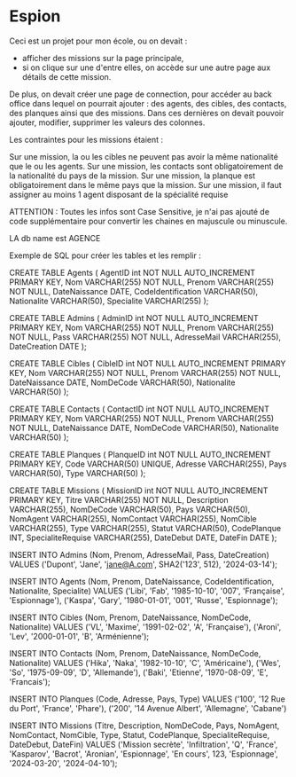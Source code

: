 # Espion

Ceci est un projet pour mon école, ou on devait :
- afficher des missions sur la page principale,
- si on clique sur une d'entre elles, on accède sur une autre page aux détails de cette mission.

De plus, on devait créer une page de connection, pour accéder au back office dans lequel on pourrait ajouter : des agents, des cibles, des contacts, des planques ainsi que des missions.
Dans ces dernières on devait pouvoir ajouter, modifier, supprimer les valeurs des colonnes.

Les contraintes pour les missions étaient : 

Sur une mission, la ou les cibles ne peuvent pas avoir la même nationalité que le ou les agents.
Sur une mission, les contacts sont obligatoirement de la nationalité du pays de la mission.
Sur une mission, la planque est obligatoirement dans le même pays que la mission.
Sur une mission, il faut assigner au moins 1 agent disposant de la spécialité requise

ATTENTION : Toutes les infos sont Case Sensitive, je n'ai pas ajouté de code supplémentaire pour convertir les chaines en majuscule ou minuscule.

LA db name est AGENCE

Exemple de SQL pour créer les tables et les remplir :


CREATE TABLE Agents (
    AgentID int NOT NULL AUTO_INCREMENT PRIMARY KEY,
    Nom VARCHAR(255) NOT NULL,
    Prenom VARCHAR(255) NOT NULL,
    DateNaissance DATE,
    CodeIdentification VARCHAR(50),
    Nationalite VARCHAR(50),
    Specialite VARCHAR(255)
);

CREATE TABLE Admins (
    AdminID int NOT NULL AUTO_INCREMENT PRIMARY KEY,
    Nom VARCHAR(255) NOT NULL,
    Prenom VARCHAR(255) NOT NULL,
    Pass VARCHAR(255) NOT NULL,
    AdresseMail VARCHAR(255),
    DateCreation DATE
);


CREATE TABLE Cibles (
    CibleID int NOT NULL AUTO_INCREMENT PRIMARY KEY,
    Nom VARCHAR(255) NOT NULL,
    Prenom VARCHAR(255) NOT NULL,
    DateNaissance DATE,
    NomDeCode VARCHAR(50),
    Nationalite VARCHAR(50)
);


CREATE TABLE Contacts (
    ContactID int NOT NULL AUTO_INCREMENT PRIMARY KEY,
    Nom VARCHAR(255) NOT NULL,
    Prenom VARCHAR(255) NOT NULL,
    DateNaissance DATE,
    NomDeCode VARCHAR(50),
    Nationalite VARCHAR(50)
);


CREATE TABLE Planques (
    PlanqueID int NOT NULL AUTO_INCREMENT PRIMARY KEY,
    Code VARCHAR(50) UNIQUE,
    Adresse VARCHAR(255),
    Pays VARCHAR(50),
    Type VARCHAR(50)
);

CREATE TABLE Missions (
    MissionID int NOT NULL AUTO_INCREMENT PRIMARY KEY,
    Titre VARCHAR(255) NOT NULL,
    Description VARCHAR(255),
    NomDeCode VARCHAR(50),
    Pays VARCHAR(50),
    NomAgent VARCHAR(255),
    NomContact VARCHAR(255),
    NomCible VARCHAR(255),
    Type VARCHAR(255),
    Statut VARCHAR(50),
    CodePlanque INT,
    SpecialiteRequise VARCHAR(255),
    DateDebut DATE,
    DateFin DATE
);


INSERT INTO Admins (Nom, Prenom, AdresseMail, Pass, DateCreation)
VALUES ('Dupont', 'Jane', 'jane@A.com', SHA2('123', 512), '2024-03-14');


INSERT INTO Agents (Nom, Prenom, DateNaissance, CodeIdentification, Nationalite, Specialite)
VALUES 	('Libi', 'Fab', '1985-10-10', '007', 'Française', 'Espionnage'),
	('Kaspa', 'Gary', '1980-01-01', '001', 'Russe', 'Espionnage');
	



INSERT INTO Cibles (Nom, Prenom, DateNaissance, NomDeCode, Nationalite)
VALUES
    ('VL', 'Maxime', '1991-02-02', 'A', 'Française'),
    ('Aroni', 'Lev', '2000-01-01', 'B', 'Arménienne');


INSERT INTO Contacts (Nom, Prenom, DateNaissance, NomDeCode, Nationalite)
VALUES
    ('Hika', 'Naka', '1982-10-10', 'C', 'Américaine'),
    ('Wes', 'So', '1975-09-09', 'D', 'Allemande'),
	('Baki', 'Etienne', '1970-08-09', 'E', 'Francais');

INSERT INTO Planques (Code, Adresse, Pays, Type)
VALUES
    ('100', '12 Rue du Port', 'France', 'Phare'),
    ('200', '14 Avenue Albert', 'Allemagne', 'Cabane')



INSERT INTO Missions (Titre, Description, NomDeCode, Pays, NomAgent, NomContact, NomCible, Type, Statut, CodePlanque, SpecialiteRequise, DateDebut, DateFin)
VALUES
    ('Mission secrète', 'Infiltration', 'Q', 'France', 'Kasparov', 'Bacrot', 'Aronian', 'Espionnage', 'En cours', 123, 'Espionnage', '2024-03-20', '2024-04-10');

